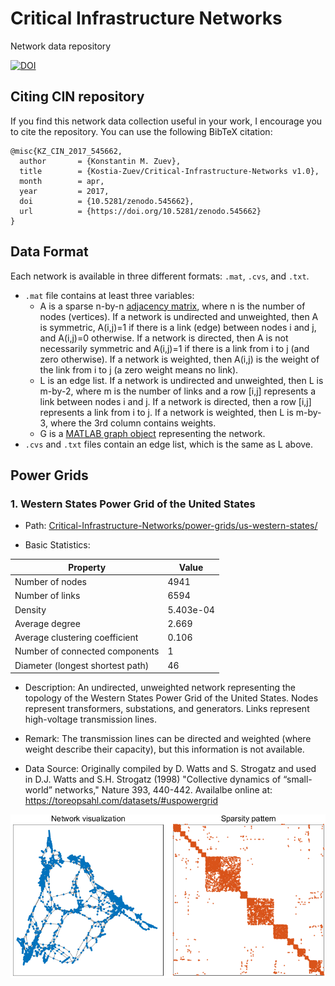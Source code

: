 # Critical Infrastructure Networks 
Network data repository

[![DOI](https://zenodo.org/badge/87771758.svg)](https://zenodo.org/badge/latestdoi/87771758)

## Citing CIN repository
If you find this network data collection useful in your work, I encourage you to cite the repository. 
You can use the following BibTeX citation:

```
@misc{KZ_CIN_2017_545662,
  author       = {Konstantin M. Zuev},
  title        = {Kostia-Zuev/Critical-Infrastructure-Networks v1.0},
  month        = apr,
  year         = 2017,
  doi          = {10.5281/zenodo.545662},
  url          = {https://doi.org/10.5281/zenodo.545662}
}
```

## Data Format
Each network is available in three different formats: `.mat`, `.cvs`, and `.txt`.
* `.mat` file contains at least three variables:
  - A is a sparse n-by-n [adjacency matrix](https://en.wikipedia.org/wiki/Adjacency_matrix), where n is the number of nodes (vertices). If a network is undirected and unweighted, then A is symmetric, A(i,j)=1 if there is a link (edge) between nodes i and j, and A(i,j)=0 otherwise. If a network is directed, then A is not necessarily symmetric and A(i,j)=1 if there is a link from i to j (and zero otherwise). If a network is weighted, then A(i,j) is the weight of the link from i to j (a zero weight means no link).  
  - L is an edge list. If a network is undirected and unweighted, then L is m-by-2, where m is the number of links and a row [i,j] represents a link between nodes i and j. If a network is directed, then a row [i,j] represents a link from i to j. If a network is weighted, then L is m-by-3, where the 3rd column contains weights. 
  - G is a [MATLAB graph object](https://www.mathworks.com/help/matlab/graph-and-network-algorithms.html) representing the network. 
* `.cvs` and `.txt` files contain an edge list, which is the same as L above.

## Power Grids

### 1. Western States Power Grid of the United States

- Path: [Critical-Infrastructure-Networks/power-grids/us-western-states/](https://github.com/Kostia-Zuev/Critical-Infrastructure-Networks/tree/master/power-grids/us-western-states)
  
* Basic Statistics:

Property | Value
-------- | -------------
Number of nodes | 4941
Number of links  | 6594
Density | 5.403e-04
Average degree | 2.669
Average clustering coefficient | 0.106
Number of connected components | 1
Diameter (longest shortest path) | 46 

* Description: 
An undirected, unweighted network representing the topology of the Western States Power Grid of the United States. 
Nodes represent transformers, substations, and generators. Links represent high-voltage transmission lines.

* Remark: 
The transmission lines can be directed and weighted (where weight describe their capacity), but this information is not available.

* Data Source: 
Originally compiled by D. Watts and S. Strogatz and used in 
D.J. Watts and  S.H. Strogatz (1998) "Collective dynamics of “small-world” networks," Nature 393, 440-442.
Availalbe online at: https://toreopsahl.com/datasets/#uspowergrid

![alt tag](https://github.com/Kostia-Zuev/Critical-Infrastructure-Networks/blob/master/power-grids/us-western-states/powergridUSWS.png)
